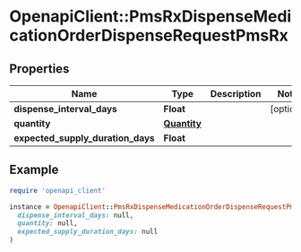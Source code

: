 # OpenapiClient::PmsRxDispenseMedicationOrderDispenseRequestPmsRx

## Properties

| Name | Type | Description | Notes |
| ---- | ---- | ----------- | ----- |
| **dispense_interval_days** | **Float** |  | [optional] |
| **quantity** | [**Quantity**](Quantity.md) |  |  |
| **expected_supply_duration_days** | **Float** |  |  |

## Example

```ruby
require 'openapi_client'

instance = OpenapiClient::PmsRxDispenseMedicationOrderDispenseRequestPmsRx.new(
  dispense_interval_days: null,
  quantity: null,
  expected_supply_duration_days: null
)
```

